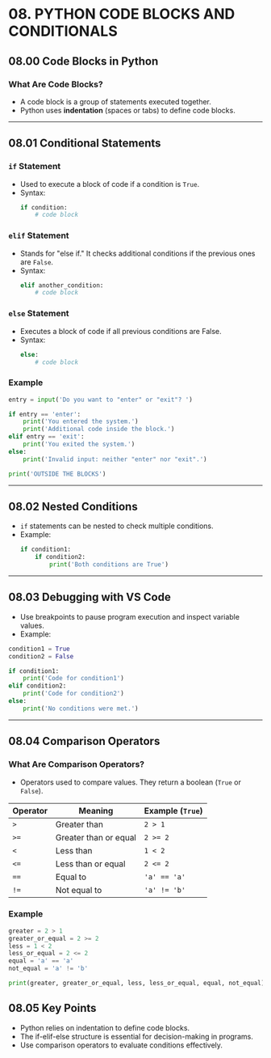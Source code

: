 # 08. PYTHON CODE BLOCKS AND CONDITIONALS

## 08.00 Code Blocks in Python

### What Are Code Blocks?
- A code block is a group of statements executed together.
- Python uses **indentation** (spaces or tabs) to define code blocks.

---

## 08.01 Conditional Statements

### `if` Statement
- Used to execute a block of code if a condition is `True`.
- Syntax:
  ```python
  if condition:
      # code block
    ```
### `elif` Statement
- Stands for "else if." It checks additional conditions if the previous ones are `False`.
- Syntax:
    ```python
    elif another_condition:
        # code block
    ```
### `else` Statement
- Executes a block of code if all previous conditions are False.
- Syntax:
    ```python
    else:
        # code block
    ```
### Example
```python
entry = input('Do you want to "enter" or "exit"? ')

if entry == 'enter':
    print('You entered the system.')
    print('Additional code inside the block.')
elif entry == 'exit':
    print('You exited the system.')
else:
    print('Invalid input: neither "enter" nor "exit".')

print('OUTSIDE THE BLOCKS')
```
---
## 08.02 Nested Conditions
- `if` statements can be nested to check multiple conditions.
- Example:
    ```python
    if condition1:
        if condition2:
            print('Both conditions are True')
    ```
---
## 08.03 Debugging with VS Code
- Use breakpoints to pause program execution and inspect variable values.
- Example:
```python
condition1 = True
condition2 = False

if condition1:
    print('Code for condition1')
elif condition2:
    print('Code for condition2')
else:
    print('No conditions were met.')
```
---
## 08.04 Comparison Operators
### What Are Comparison Operators?
- Operators used to compare values. They return a boolean (`True` or `False`).

| Operator | Meaning               | Example (`True`) |
| -------- | --------------------- | ---------------- |
| `>`      | Greater than          | `2 > 1`          |
| `>=`     | Greater than or equal | `2 >= 2`         |
| `<`      | Less than             | `1 < 2`          |
| `<=`     | Less than or equal    | `2 <= 2`         |
| `==`     | Equal to              | `'a' == 'a'`     |
| `!=`     | Not equal to          | `'a' != 'b'`     |
### Example
```python
greater = 2 > 1
greater_or_equal = 2 >= 2
less = 1 < 2
less_or_equal = 2 <= 2
equal = 'a' == 'a'
not_equal = 'a' != 'b'

print(greater, greater_or_equal, less, less_or_equal, equal, not_equal)
```

## 08.05 Key Points
- Python relies on indentation to define code blocks.
- The if-elif-else structure is essential for decision-making in programs.
- Use comparison operators to evaluate conditions effectively.